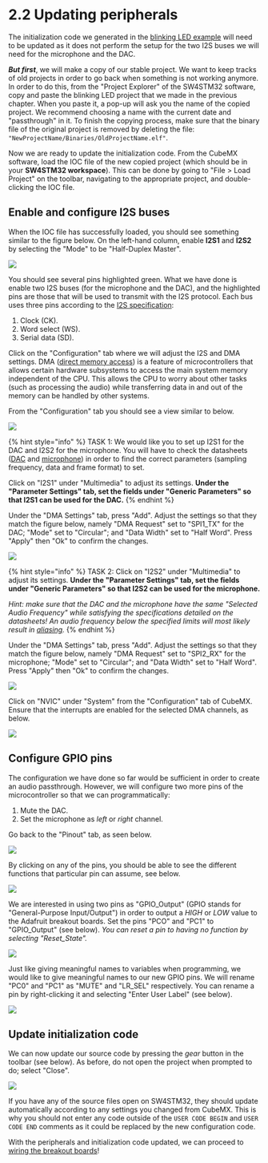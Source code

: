 # 2.2 Updating peripherals

The initialization code we generated in the [blinking LED example](../_intro/instructions.md) will need to be updated as it does not perform the setup for the two I2S buses we will need for the microphone and the DAC.

_**But first**_, we will make a copy of our stable project. We want to keep tracks of old projects in order to go back when something is not working anymore. In order to do this, from the "Project Explorer" of the SW4STM32 software, copy and paste the blinking LED project that we made in the previous chapter. When you paste it, a pop-up will ask you the name of the copied project. We recommend choosing a name with the current date and "passthrough" in it. To finish the copying process, make sure that the binary file of the original project is removed by deleting the file: `"NewProjectName/Binaries/OldProjectName.elf"`.

Now we are ready to update the initialization code. From the CubeMX software, load the IOC file of the new copied project \(which should be in your **SW4STM32 workspace**\). This can be done by going to "File &gt; Load Project" on the toolbar, navigating to the appropriate project, and double-clicking the IOC file.

## Enable and configure I2S buses <a id="i2s"></a>

When the IOC file has successfully loaded, you should see something similar to the figure below. On the left-hand column, enable **I2S1** and **I2S2** by selecting the "Mode" to be "Half-Duplex Master".

![](../.gitbook/assets/4_enable_i2s.PNG)

You should see several pins highlighted green. What we have done is enable two I2S buses \(for the microphone and the DAC\), and the highlighted pins are those that will be used to transmit with the I2S protocol. Each bus uses three pins according to the [I2S specification](https://www.sparkfun.com/datasheets/BreakoutBoards/I2SBUS.pdf):

1. Clock \(CK\).
2. Word select \(WS\).
3. Serial data \(SD\).

Click on the "Configuration" tab where we will adjust the I2S and DMA settings. DMA \([direct memory access](https://en.wikipedia.org/wiki/Direct_memory_access)\) is a feature of microcontrollers that allows certain hardware subsystems to access the main system memory independent of the CPU. This allows the CPU to worry about other tasks \(such as processing the audio\) while transferring data in and out of the memory can be handled by other systems.

From the "Configuration" tab you should see a view similar to below.

![](../.gitbook/assets/5_config_tab.PNG)

{% hint style="info" %}
TASK 1: We would like you to set up I2S1 for the DAC and I2S2 for the microphone. You will have to check the datasheets \([DAC](https://www.nxp.com/docs/en/data-sheet/UDA1334ATS.pdf) and [microphone](https://cdn-shop.adafruit.com/product-files/3421/i2S+Datasheet.PDF)\) in order to find the correct parameters \(sampling frequency, data and frame format\) to set.

Click on "I2S1" under "Multimedia" to adjust its settings. **Under the "Parameter Settings" tab, set the fields under "Generic Parameters" so that I2S1 can be used for the DAC.**
{% endhint %}

Under the "DMA Settings" tab, press "Add". Adjust the settings so that they match the figure below, namely "DMA Request" set to "SPI1\_TX" for the DAC; "Mode" set to "Circular"; and "Data Width" set to "Half Word". Press "Apply" then "Ok" to confirm the changes.

![](../.gitbook/assets/7_i2s1_dma_settings.PNG)

{% hint style="info" %}
TASK 2: Click on "I2S2" under "Multimedia" to adjust its settings. **Under the "Parameter Settings" tab, set the fields under "Generic Parameters" so that I2S2 can be used for the microphone.**

_Hint: make sure that the DAC and the microphone have the same "Selected Audio Frequency" while satisfying the specifications detailed on the datasheets! An audio frequency below the specified limits will most likely result in_ [_aliasing_](http://www.dspguide.com/ch3/2.htm)_._
{% endhint %}

Under the "DMA Settings" tab, press "Add". Adjust the settings so that they match the figure below, namely "DMA Request" set to "SPI2\_RX" for the microphone; "Mode" set to "Circular"; and "Data Width" set to "Half Word". Press "Apply" then "Ok" to confirm the changes.

![](../.gitbook/assets/9_i2s2_dma_settings.PNG)

Click on "NVIC" under "System" from the "Configuration" tab of CubeMX. Ensure that the interrupts are enabled for the selected DMA channels, as below.

![](../.gitbook/assets/10_nvic_dmas_enabled_1.png)

## Configure GPIO pins <a id="gpio"></a>

The configuration we have done so far would be sufficient in order to create an audio passthrough. However, we will configure two more pins of the microcontroller so that we can programmatically:

1. Mute the DAC.
2. Set the microphone as _left_ or _right_ channel.

Go back to the "Pinout" tab, as seen below.

![](../.gitbook/assets/firmware_1.png)

By clicking on any of the pins, you should be able to see the different functions that particular pin can assume, see below.

![](../.gitbook/assets/firmware_2.png)

We are interested in using two pins as "GPIO\_Output" \(GPIO stands for "General-Purpose Input/Output"\) in order to output a _HIGH_ or _LOW_ value to the Adafruit breakout boards. Set the pins "PCO" and "PC1" to "GPIO\_Output" \(see below\). _You can reset a pin to having no function by selecting "Reset\_State"._

![](../.gitbook/assets/firmware_3.png)

Just like giving meaningful names to variables when programming, we would like to give meaningful names to our new GPIO pins. We will rename "PC0" and "PC1" as "MUTE" and "LR\_SEL" respectively. You can rename a pin by right-clicking it and selecting "Enter User Label" \(see below\).

![](../.gitbook/assets/firmware_4.png)

## Update initialization code <a id="init_code"></a>

We can now update our source code by pressing the _gear_ button in the toolbar \(see below\). As before, do not open the project when prompted to do; select "Close".

![](../.gitbook/assets/firmware_5.png)

If you have any of the source files open on SW4STM32, they should update automatically according to any settings you changed from CubeMX. This is why you should not enter any code outside of the `USER CODE BEGIN` and `USER CODE END` comments as it could be replaced by the new configuration code.

With the peripherals and initialization code updated, we can proceed to [wiring the breakout boards](wiring.md)!

